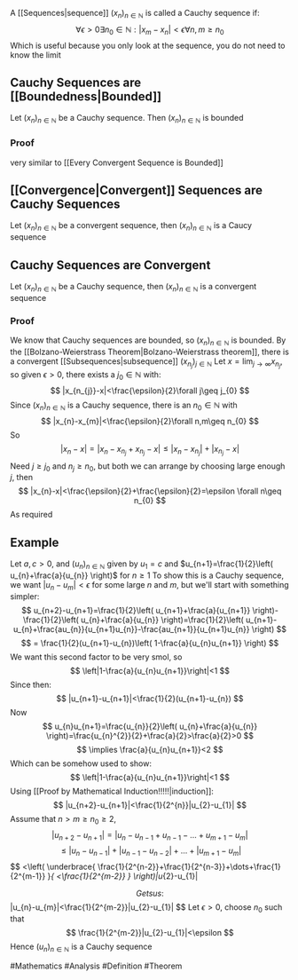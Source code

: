 A [[Sequences|sequence]] $(x_{n})_{n\in\mathbb{N}}$ is called a Cauchy sequence if:
$$
\forall\epsilon>0\exists n_{0}\in \mathbb{N}:|x_{m}-x_{n}|<\epsilon \forall n,m\geq n_{0}
$$
Which is useful because you only look at the sequence, you do not need to know the limit
## Cauchy Sequences are [[Boundedness|Bounded]]
Let $(x_{n})_{n\in\mathbb{N}}$ be a Cauchy sequence. Then $(x_{n})_{n\in\mathbb{N}}$ is bounded
### Proof
very similar to [[Every Convergent Sequence is Bounded]]
## [[Convergence|Convergent]] Sequences are Cauchy Sequences
Let $(x_{n})_{n\in\mathbb{N}}$ be a convergent sequence, then $(x_{n})_{n\in\mathbb{N}}$ is a Caucy sequence
## Cauchy Sequences are Convergent
Let $(x_{n})_{n\in\mathbb{N}}$ be a Cauchy sequence, then $(x_{n})_{n\in\mathbb{N}}$ is a convergent sequence
### Proof
We know that Cauchy sequences are bounded, so $(x_{n})_{n\in\mathbb{N}}$ is bounded. By the [[Bolzano-Weierstrass Theorem|Bolzano-Weierstrass theorem]], there is a convergent [[Subsequences|subsequence]] $(x_{n_{j}})_{j\in\mathbb{N}}$
Let $x=\lim_{ j \to \infty } x_{n_{j}}$, so given $\epsilon>0$, there exists  a $j_{0}\in\mathbb{N}$ with:
$$
|x_{n_{j}}-x|<\frac{\epsilon}{2}\forall j\geq j_{0}
$$
Since $(x_{n})_{n\in\mathbb{N}}$ is a Cauchy sequence, there is an $n_{0}\in\mathbb{N}$ with
$$
|x_{n}-x_{m}|<\frac{\epsilon}{2}\forall n,m\geq n_{0}
$$
So
$$
|x_{n}-x|=|x_{n}-x_{n_{j}}+x_{n_{j}}-x|\leq|x_{n}-x_{n_{j}}|+|x_{n_{j}}-x|
$$
Need $j\geq j_{0}$ and $n_{j}\geq n_{0}$, but both we can arrange by choosing large enough $j$, then
$$
|x_{n}-x|<\frac{\epsilon}{2}+\frac{\epsilon}{2}=\epsilon \forall n\geq n_{0}
$$
As required
## Example
Let $a,c>0$, and $(u_{n})_{n\in\mathbb{N}}$ given by $u_{1}=c$ and $u_{n+1}=\frac{1}{2}\left( u_{n}+\frac{a}{u_{n}} \right)$ for $n\geq 1$
To show this is a Cauchy sequence, we want $|u_{n}-u_{m}|<\epsilon$ for some large $n$ and $m$, but we'll start with something simpler:
$$
u_{n+2}-u_{n+1}=\frac{1}{2}\left( u_{n+1}+\frac{a}{u_{n+1}} \right)-\frac{1}{2}\left( u_{n}+\frac{a}{u_{n}} \right)=\frac{1}{2}\left( u_{n+1}-u_{n}+\frac{au_{n}}{u_{n+1}u_{n}}-\frac{au_{n+1}}{u_{n+1}u_{n}} \right)
$$
$$
= \frac{1}{2}(u_{n+1}-u_{n})\left( 1-\frac{a}{u_{n}u_{n+1}} \right)
$$
We want this second factor to be very smol, so
$$
\left|1-\frac{a}{u_{n}u_{n+1}}\right|<1
$$
Since then:
$$
|u_{n+1}-u_{n+1}|<\frac{1}{2}(u_{n+1}-u_{n})
$$
Now
$$
u_{n}u_{n+1}=\frac{u_{n}}{2}\left( u_{n}+\frac{a}{u_{n}} \right)=\frac{u_{n}^{2}}{2}+\frac{a}{2}>\frac{a}{2}>0
$$
$$
\implies \frac{a}{u_{n}u_{n+1}}<2
$$
Which can be somehow used to show:
$$
\left|1-\frac{a}{u_{n}u_{n+1}}\right|<1
$$
Using [[Proof by Mathematical Induction!!!!!|induction]]:
$$
|u_{n+2}-u_{n+1}|<\frac{1}{2^{n}}|u_{2}-u_{1}|
$$
Assume that $n>m\geq n_{0}\geq 2$,
$$
|u_{n+2}-u_{n+1}|=|u_{n}-u_{n-1}+u_{n-1}-\dots+u_{m+1}-u_{m}|
$$
$$
\leq |u_{n}-u_{n-1}|+|u_{n-1}-u_{n-2}|+\dots+|u_{m+1}-u_{m}|
$$
$$
 <\left( \underbrace{ \frac{1}{2^{n-2}}+\frac{1}{2^{n-3}}+\dots+\frac{1}{2^{m-1}} }_{ <\frac{1}{2^{m-2}} } \right)|u_{2}-u_{1}|

$$
Gets us:
$$
|u_{n}-u_{m}|<\frac{1}{2^{m-2}}|u_{2}-u_{1}|
$$
Let $\epsilon>0$, choose $n_{0}$ such that
$$
\frac{1}{2^{m-2}}|u_{2}-u_{1}|<\epsilon
$$
Hence $(u_{n})_{n\in\mathbb{N}}$ is a Cauchy sequence


#Mathematics #Analysis #Definition #Theorem   